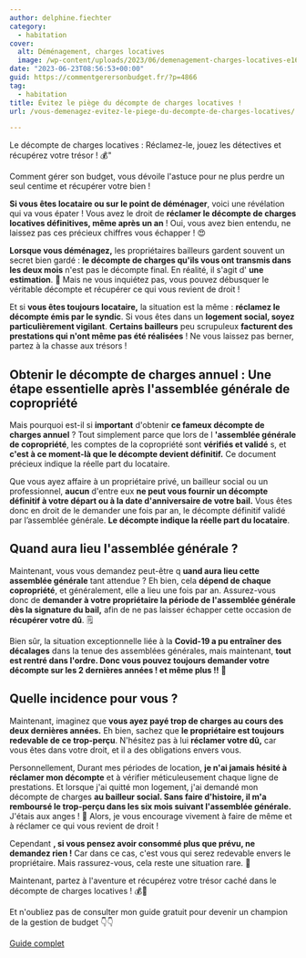 ```yaml
---
author: delphine.fiechter
category:
  - habitation
cover:
  alt: Déménagement, charges locatives
  image: /wp-content/uploads/2023/06/demenagement-charges-locatives-e1686931099743.png
date: "2023-06-23T08:56:53+00:00"
guid: https://commentgerersonbudget.fr/?p=4866
tag:
  - habitation
title: Évitez le piège du décompte de charges locatives !
url: /vous-demenagez-evitez-le-piege-du-decompte-de-charges-locatives/

---
```

Le décompte de charges locatives : Réclamez-le, jouez les détectives et récupérez votre trésor ! 💰"

Comment gérer son budget, vous dévoile l'astuce pour ne plus perdre un seul centime et récupérer votre bien !

**Si vous êtes locataire ou sur le point de déménager**, voici une révélation qui va vous épater ! Vous avez le droit de **réclamer le décompte de charges locatives définitives, même après un an** ! Oui, vous avez bien entendu, ne laissez pas ces précieux chiffres vous échapper ! 😍

**Lorsque vous déménagez,** les propriétaires bailleurs gardent souvent un secret bien gardé : **le décompte de charges qu'ils vous ont transmis dans les deux mois** n'est pas le décompte final. En réalité, il s'agit d' **une estimation**. 🤑 Mais ne vous inquiétez pas, vous pouvez débusquer le véritable décompte et récupérer ce qui vous revient de droit !

Et si **vous êtes toujours locataire,** la situation est la même : **réclamez le décompte émis par le syndic**. Si vous êtes dans un **logement social, soyez particulièrement vigilant**. **Certains bailleurs** peu scrupuleux **facturent des prestations qui n'ont même pas été réalisées** ! Ne vous laissez pas berner, partez à la chasse aux trésors !

## Obtenir le décompte de charges annuel : Une étape essentielle après l'assemblée générale de copropriété

Mais pourquoi est-il si **important** d'obtenir **ce fameux décompte de charges annuel** ? Tout simplement parce que lors de l **'assemblée générale de copropriété**, les comptes de la copropriété sont **vérifiés et validé** s, et **c'est à ce moment-là que le décompte devient définitif.** Ce document précieux indique la réelle part du locataire.

Que vous ayez affaire à un propriétaire privé, un bailleur social ou un professionnel, **aucun** d'entre eux **ne peut vous fournir un décompte définitif à votre départ ou à la date d'anniversaire de votre bail.** Vous êtes donc en droit de le demander une fois par an, le décompte définitif validé par l’assemblée générale. **Le décompte indique la réelle part du locataire**.

## Quand aura lieu l'assemblée générale ?

Maintenant, vous vous demandez peut-être q **uand aura lieu cette assemblée générale** tant attendue ? Eh bien, cela **dépend de chaque copropriété**, et généralement, elle a lieu une fois par an. Assurez-vous donc de **demander à votre propriétaire la période de l'assemblée générale dès la signature du bail,** afin de ne pas laisser échapper cette occasion de **récupérer votre dû**. 🗒️

Bien sûr, la situation exceptionnelle liée à la **Covid-19 a pu entraîner des décalages** dans la tenue des assemblées générales, mais maintenant, **tout est rentré dans l'ordre. Donc vous pouvez toujours demander votre décompte sur les 2 dernières années ! et même plus !!** 💪

## Quelle incidence pour vous ?

Maintenant, imaginez que **vous ayez payé trop de charges au cours des deux dernières années.** Eh bien, sachez que **le propriétaire est toujours redevable de ce trop-perçu**. N'hésitez pas à lui **réclamer votre dû,** car vous êtes dans votre droit, et il a des obligations envers vous.

Personnellement, Durant mes périodes de location, **je n'ai jamais hésité à réclamer mon décompte** et à vérifier méticuleusement chaque ligne de prestations. Et lorsque j'ai quitté mon logement, j'ai demandé mon décompte de charges **au bailleur social. Sans faire d'histoire, il m'a remboursé le trop-perçu dans les six mois suivant l'assemblée générale.** J'étais aux anges ! 👼 Alors, je vous encourage vivement à faire de même et à réclamer ce qui vous revient de droit !

Cependant **, si vous pensez avoir consommé plus que prévu, ne demandez rien !** Car dans ce cas, c'est vous qui serez redevable envers le propriétaire. Mais rassurez-vous, cela reste une situation rare. 🤔

Maintenant, partez à l'aventure et récupérez votre trésor caché dans le décompte de charges locatives ! 💰💪

Et n'oubliez pas de consulter mon guide gratuit pour devenir un champion de la gestion de budget 👇👇

[Guide complet](https://commentgerersonbudget.fr/guide-joindre-les-deux-bouts/)
